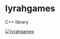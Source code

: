# lyrahgames

C++ library


[![lyrahgames](https://circleci.com/gh/lyrahgames/lyrahgames.svg?style=svg)](https://circleci.com/gh/lyrahgames/lyrahgames)